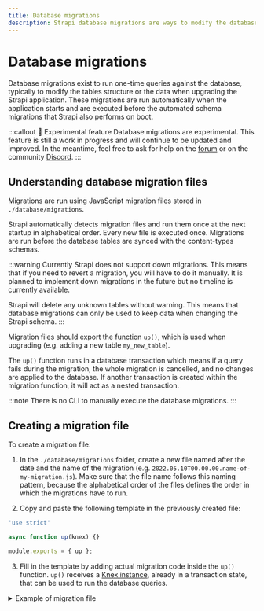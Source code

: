 ```yaml
---
title: Database migrations
description: Strapi database migrations are ways to modify the database
---
```


# Database migrations

Database migrations exist to run one-time queries against the database, typically to modify the tables structure or the data when upgrading the Strapi application. These migrations are run automatically when the application starts and are executed before the automated schema migrations that Strapi also performs on boot.

:::callout 🚧  Experimental feature
Database migrations are experimental. This feature is still a work in progress and will continue to be updated and improved. In the meantime, feel free to ask for help on the [forum](https://forum.strapi.io/) or on the community [Discord](https://discord.strapi.io).
:::

## Understanding database migration files

Migrations are run using JavaScript migration files stored in `./database/migrations`.

Strapi automatically detects migration files and run them once at the next startup in alphabetical order. Every new file is executed once. Migrations are run before the database tables are synced with the content-types schemas.

:::warning
Currently Strapi does not support down migrations. This means that if you need to revert a migration, you will have to do it manually. It is planned to implement down migrations in the future but no timeline is currently available.

Strapi will delete any unknown tables without warning. This means that database migrations can only be used to keep data when changing the Strapi schema.
:::

Migration files should export the function `up()`, which is used when upgrading (e.g. adding a new table `my_new_table`).

The `up()` function runs in a database transaction which means if a query fails during the migration, the whole migration is cancelled, and no changes are applied to the database. If another transaction is created within the migration function, it will act as a nested transaction.

:::note
There is no CLI to manually execute the database migrations.
:::

## Creating a migration file

To create a migration file:

1. In the `./database/migrations` folder, create a new file named after the date and the name of the migration (e.g. `2022.05.10T00.00.00.name-of-my-migration.js`). Make sure that the file name follows this naming pattern, because the alphabetical order of the files defines the order in which the migrations have to run.

2. Copy and paste the following template in the previously created file:

```jsx
'use strict'

async function up(knex) {}

module.exports = { up };
```

3. Fill in the template by adding actual migration code inside the `up()` function.
`up()` receives a [Knex instance](https://knexjs.org/), already in a transaction state, that can be used to run the database queries.

<details>
<summary>Example of migration file</summary>

```jsx title="./database/migrations/2022.05.10T00.00.00.name-of-my-migration.js"

module.exports = {
  async up(knex) {
    // You have full access to the Knex.js API with an already initialized connection to the database

    // Example: renaming a table
    await knex.schema.renameTable('oldName', 'newName');

    // Example: renaming a column
    await knex.schema.table('someTable', table => {
      table.renameColumn('oldName', 'newName');
    });

    // Example: updating data
    await knex.from('someTable').update({ columnName: 'newValue' }).where({ columnName: 'oldValue' });
  },
};
```

</details>
